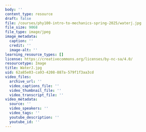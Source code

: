 ```yaml
---
body: ''
content_type: resource
draft: false
file: /courses/phy100-intro-to-mechanics-spring-2025/waterj.jpg
file_size: 9068
file_type: image/jpeg
image_metadata:
  caption: ''
  credit: ''
  image-alt: ''
learning_resource_types: []
license: https://creativecommons.org/licenses/by-nc-sa/4.0/
resourcetype: Image
title: WaterJ.jpg
uid: 62a85e03-ca93-4208-887a-579f1f3aa3cd
video_files:
  archive_url: ''
  video_captions_file: ''
  video_thumbnail_file: ''
  video_transcript_file: ''
video_metadata:
  source: ''
  video_speakers: ''
  video_tags: ''
  youtube_description: ''
  youtube_id: ''
---
```


